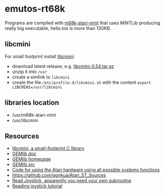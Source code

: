 # emutos-rt68k

Programs are compiled with [m68k-atari-mint](http://vincent.riviere.free.fr/soft/m68k-atari-mint/) that
uses MiNTLib producing really big executable, hello.tos is more than 130KB.

## libcmini
For small footprint install [libcmini](https://github.com/freemint/libcmini):
* download latest release, e.g. [libcmini-0.54.tar.gz](https://github.com/freemint/libcmini/releases/download/v0.54/libcmini-0.54.tar.gz)
* unzip it into `/usr`
* create a simlink to `libcmini`
* create the file `/etc/profile.d/libcmini.sh` with the content `export LIBCMINI=/usr/libcmini`
  
## libraries location
* /usr/m68k-atari-mint
* /usr/libcmini

## Resources
* [libcmini, a small-footprint C library](https://github.com/freemint/libcmini)
* [GEMlib doc](http://arnaud.bercegeay.free.fr/gemlib/html/)
* [GEMlib homepage](http://arnaud.bercegeay.free.fr/gemlib/)
* [GEMlib src](https://github.com/freemint/gemlib)
* [Code for using the Atari hardware using all possible systems functions](https://github.com/pmandin/cleancode)
* https://github.com/ggnkua/Atari_ST_Sources
* [Read Joystick, apparently you need your own subroutine](https://github.com/simonsunnyboy/stlibs4gcc/tree/master/ikbd)
* [Reading joystick tutorial](https://www.atarimagazines.com/v5n1/joystickst.html)
